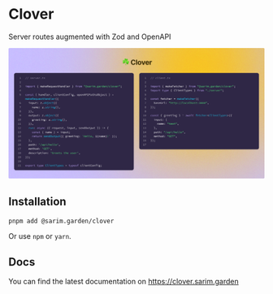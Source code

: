 # Clover

Server routes augmented with Zod and OpenAPI

![](./assets/cover.png)

## Installation

```
pnpm add @sarim.garden/clover
```

Or use `npm` or `yarn`.

## Docs

You can find the latest documentation on https://clover.sarim.garden
